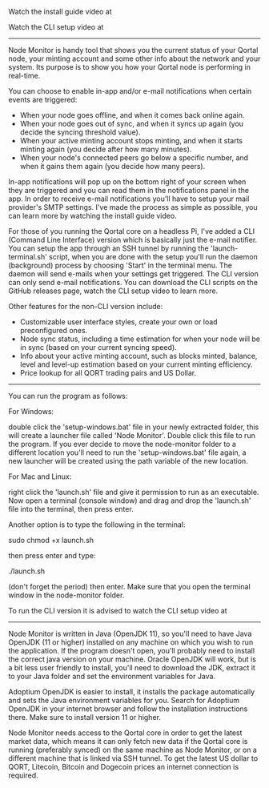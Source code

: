 
Watch the install guide video at 

Watch the CLI setup video at 

--------

Node Monitor is handy tool that shows you the current status of your Qortal node, your minting account and some other info about the network and your system. Its purpose is to show you how your Qortal node is performing in real-time.

You can choose to enable in-app and/or e-mail notifications when certain events are triggered:

- When your node goes offline, and when it comes back online again.
- When your node goes out of sync, and when it syncs up again (you decide the syncing threshold value).
- When your active minting account stops minting, and when it starts minting again (you decide after how many minutes).
- When your node's connected peers go below a specific number, and when it gains them again (you decide how many peers).

In-app notifications will pop up on the bottom right of your screen when they are triggered and you can read them in the notifications panel in the app. In order to receive e-mail notifications you'll have to setup your mail provider's SMTP settings. I've made the process as simple as possible, you can learn more by watching the install guide video.

For those of you running the Qortal core on a headless Pi, I've added a CLI (Command Line Interface) version which is basically just the e-mail notifier. You can setup the app through an SSH tunnel by running the 'launch-terminal.sh' script, when you are done with the setup you'll run the daemon (background) process by choosing 'Start' in the terminal menu. The daemon will send e-mails when your settings get triggered. The CLI version can only send e-mail notifications. You can download the CLI scripts on the GitHub releases page, watch the CLI setup video to learn more. 

Other features for the non-CLI version include:

- Customizable user interface styles, create your own or load preconfigured ones.
- Node sync status, including a time estimation for when your node will be in sync (based on your current syncing speed).
- Info about your active minting account, such as blocks minted, balance, level and level-up estimation based on your current minting efficiency.
- Price lookup for all QORT trading pairs and US Dollar.

------

You can run the program as follows:

For Windows:

double click the 'setup-windows.bat' file in your newly extracted folder, this will create a launcher file called 'Node Monitor'. Double click this file to run the program. If you ever decide to move the node-monitor folder to a different location you'll need to run the 'setup-windows.bat' file again, a new launcher will be created using the path variable of the new location.

For Mac and Linux:

right click the 'launch.sh' file and give it permission to run as an executable. Now open a terminal (console window) and drag and drop the 'launch.sh' file into the terminal, then press enter. 

Another option is to type the following in the terminal:

sudo chmod +x launch.sh

then press enter and type:

./launch.sh

 (don't forget the period) then enter. Make sure that you open the terminal window in the node-monitor folder.
 
 
To run the CLI version it is advised to watch the CLI setup video at 

----------

Node Monitor is written in Java (OpenJDK 11), so you'll need to have Java OpenJDK (11 or higher) installed on any machine on which you wish to run the application. If the program doesn't open, you'll probably need to install the correct java version on your machine. Oracle OpenJDK will work, but is a bit less user friendly to install, you'll need to download the JDK, extract it to your Java folder and set the environment variables for Java. 

Adoptium OpenJDK is easier to install, it installs the package automatically and sets the Java environment variables for you. Search for Adoptium OpenJDK in your internet browser and follow the installation instructions there. Make sure to install version 11 or higher.

Node Monitor needs access to the Qortal core in order to get the latest market data, which means it can only fetch new data if the Qortal core is running (preferably synced) on the same machine as Node Monitor, or on a different machine that is linked via SSH tunnel. To get the latest US dollar to QORT, Litecoin, Bitcoin and Dogecoin prices an internet connection is required.
